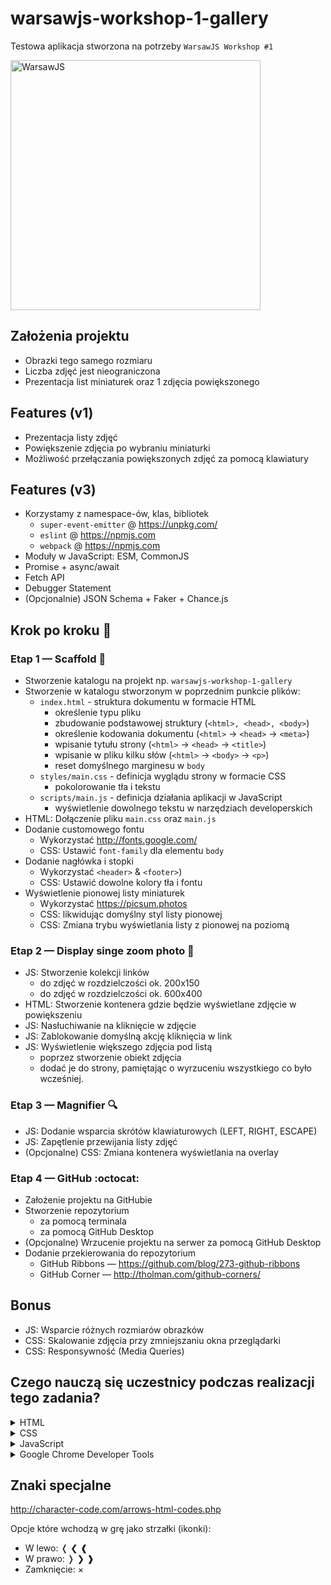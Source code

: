 # warsawjs-workshop-1-gallery

Testowa aplikacja stworzona na potrzeby `WarsawJS Workshop #1`

<img
    src="https://warsawjs.com/static/images/logos/logo-warsawjs.svg"
    width="400"
    alt="WarsawJS"
/>

## Założenia projektu

* Obrazki tego samego rozmiaru
* Liczba zdjęć jest nieograniczona
* Prezentacja list miniaturek oraz 1 zdjęcia powiększonego

## Features (v1)

* Prezentacja listy zdjęć
* Powiększenie zdjęcia po wybraniu miniaturki
* Możliwość przełączania powiększonych zdjęć za pomocą klawiatury

## Features (v3)

* Korzystamy z namespace-ów, klas, bibliotek
    + `super-event-emitter` @ <https://unpkg.com/>
    + `eslint` @ <https://npmjs.com>
    + `webpack` @ <https://npmjs.com>
* Moduły w JavaScript: ESM, CommonJS
* Promise + async/await
* Fetch API
* Debugger Statement
* (Opcjonalnie) JSON Schema + Faker + Chance.js

## Krok po kroku 👣

### Etap 1 — Scaffold :file_folder:

* Stworzenie katalogu na projekt np. `warsawjs-workshop-1-gallery`
* Stworzenie w katalogu stworzonym w poprzednim punkcie plików:
    + `index.html` - struktura dokumentu w formacie HTML
        - określenie typu pliku
        - zbudowanie podstawowej struktury (`<html>, <head>, <body>`)
        - określenie kodowania dokumentu (`<html>` -> `<head>` -> `<meta>`)
        - wpisanie tytułu strony (`<html>` -> `<head>` -> `<title>`)
        - wpisanie w pliku kilku słów (`<html>` -> `<body>` -> `<p>`)
        - reset domyślnego marginesu w `body`
    + `styles/main.css` - definicja wyglądu strony w formacie CSS
        - pokolorowanie tła i tekstu
    + `scripts/main.js` - definicja działania aplikacji w JavaScript
        - wyświetlenie dowolnego tekstu w narzędziach developerskich
* HTML: Dołączenie pliku `main.css` oraz `main.js`
* Dodanie customowego fontu
    + Wykorzystać <http://fonts.google.com/>
    + CSS: Ustawić `font-family` dla elementu `body`
* Dodanie nagłówka i stopki
    + Wykorzystać `<header>` & `<footer>`)
    + CSS: Ustawić dowolne kolory tła i fontu
* Wyświetlenie pionowej listy miniaturek
    + Wykorzystać <https://picsum.photos>
    + CSS: likwidując domyślny styl listy pionowej
    + CSS: Zmiana trybu wyświetlania listy z pionowej na poziomą

### Etap 2 — Display singe zoom photo &#x1F3C3;

* JS: Stworzenie kolekcji linków
    + do zdjęć w rozdzielczości ok. 200x150
    + do zdjęć w rozdzielczości ok. 600x400
* HTML: Stworzenie kontenera gdzie będzie wyświetlane zdjęcie w powiększeniu
* JS: Nasłuchiwanie na kliknięcie w zdjęcie
* JS: Zablokowanie domyślną akcję kliknięcia w link
* JS: Wyświetlenie większego zdjęcia pod listą
    + poprzez stworzenie obiekt zdjęcia
    + dodać je do strony, pamiętając o wyrzuceniu wszystkiego co było wcześniej.

### Etap 3 — Magnifier :mag:

* JS: Dodanie wsparcia skrótów klawiaturowych (LEFT, RIGHT, ESCAPE)
* JS: Zapętlenie przewijania listy zdjęć
* (Opcjonalne) CSS: Zmiana kontenera wyświetlania na overlay

### Etap 4 — GitHub :octocat:

* Założenie projektu na GitHubie
* Stworzenie repozytorium
    + za pomocą terminala
    + za pomocą GitHub Desktop
* (Opcjonalne) Wrzucenie projektu na serwer za pomocą GitHub Desktop
* Dodanie przekierowania do repozytorium
    + GitHub Ribbons — <https://github.com/blog/273-github-ribbons>
    + GitHub Corner — <http://tholman.com/github-corners/>

## Bonus

* JS: Wsparcie różnych rozmiarów obrazków
* CSS: Skalowanie zdjęcia przy zmniejszaniu okna przeglądarki
* CSS: Responsywność (Media Queries)

## Czego nauczą się uczestnicy podczas realizacji tego zadania?

<details><summary>HTML</summary>

* Dlaczego nazwa pliku `index.html` jest taka specjalna
* Definicji dokumentu HTML
* Jak załączyć plik CSS oraz JavaScript
* Jak zmienić tytuł strony
* Jak wprowadzić podział w strukturze projektu na 3 warstwy
* Znaczenia znaczników

    ```text
    html, head, body, title, meta, link, script, div, header,
    h1, ul, li, a, img, main, footer, p
    ```

* Jak ustawić kodowanie dokumentu
* Jak ustawić typ pliku
* Jak dodać link do dokumentu HTML
* Korzystania z serwisów zewnętrznych do pobierania obrazków
* Jak dołączyć ładny font ze strony http://fonts.google.com
* Definiowania atrybutów
* Dodawania GitHub Ribbon: https://github.com/blog/273-github-ribbons
* Kolejności w definiowaniu elementów ma znaczenie
* Jak zdefiniować alternatywny tekst, gdy obrazek nie załaduje się
* Jak dodaje się komentarze w HTMLu

</details>

<details><summary>CSS</summary>

* Resetowanie domyślnych styli przeglądarek (`body margin`)
* Jak wybrać kolor z listy predefiniowanych w CSS
* Jak się definiuje kolory w składni RGB oraz RGBA
* Selektorów razem z specificity
* Funkcji `calc()`
* Co to jest pseudo-klasa `:hover`
* Pozycjonowanie
* Określanie marginesów i paddingów
* Typografia - zabawa z fontem
* Tworzenie listy horyzontalnej
* Określanie wymiarów kontenera
* Obcinanie elementów wystających za kontener (`overflow`)
* Dodawania obramowania do kontenerów
* Centrowanie kontenerów i tekstu
* Jak zmienić domyślny kursor myszy
* Jak dodaje się komentarze w CSS

</details>

<details><summary>JavaScript</summary>

* Definiowanie zmiennych, funkcji, klas, stałych
* Czym jest konstruktor
* Stworzenie obiektu za pomocą operatora `new`
* Co to jest DOM
* Jak tworzy się metody
* Dowiesz się co to jest API
* Jak poczekać na załadowanie DOMa
* Co to są parametry vs. argumenty
* Jak nasłuchiwać na zdarzenia UI
* Jak wspierać skróty klawiszowe
* Jak dowiedzieć się w co user kliknął
* Wzorzec: dependency injection
* Jak zarządzać klasami CSS elementów DOMa
* Metody prywatne
* instrukcje `if` oraz `switch`
* Jak dodaje się komentarze w JavaScript

</details>

<details><summary>Google Chrome Developer Tools</summary>

* Czym są oraz w czym pomagają
* Jak "zbadać" element
* Debugowanie za pomocą metody `console.log` oraz wyrażenia `debugger`

</details>

## Znaki specjalne

<http://character-code.com/arrows-html-codes.php>

Opcje które wchodzą w grę jako strzałki (ikonki):

* W lewo: &#x276c; &#x276e; &#x2770;
* W prawo: &#x276d; &#x276f; &#x2771;
* Zamknięcie: &#xD7;

